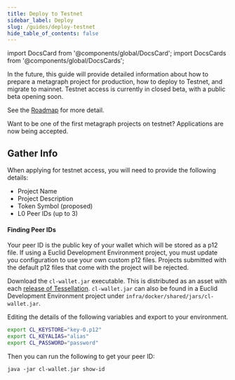 ```yaml
---
title: Deploy to Testnet
sidebar_label: Deploy 
slug: /guides/deploy-testnet
hide_table_of_contents: false
---
```


import DocsCard from '@components/global/DocsCard';
import DocsCards from '@components/global/DocsCards';

<intro-end />

In the future, this guide will provide detailed information about how to prepare a metagraph project for production, how to deploy to Testnet, and migrate to mainnet. Testnet access is currently in closed beta, with a public beta opening soon. 

See the [Roadmap](/sdk/roadmap) for more detail.

<DocsCards>
  <DocsCard header="Apply for Testnet Access" href="https://hgtp.typeform.com/to/SLneo4EE" icon="/icons/icon-placeholder.png">
    <p>Want to be one of the first metagraph projects on testnet? Applications are now being accepted.</p>
  </DocsCard>
</DocsCards>

## Gather Info

When applying for testnet access, you will need to provide the following details: 
- Project Name
- Project Description
- Token Symbol (proposed)
- L0 Peer IDs (up to 3)

#### Finding Peer IDs
Your peer ID is the public key of your wallet which will be stored as a p12 file. If using a Euclid Development Environment project, you must update you configuration to use your own custom p12 files. Projects submitted with the default p12 files that come with the project will be rejected. 

Download the `cl-wallet.jar` executable. This is distributed as an asset with each [release of Tessellation](https://github.com/Constellation-Labs/tessellation/releases). `cl-wallet.jar` can also be found in a Euclid Development Environment project under `infra/docker/shared/jars/cl-wallet.jar`. 

Editing the details of the following variables and export to your environment. 
```bash
export CL_KEYSTORE="key-0.p12"
export CL_KEYALIAS="alias"
export CL_PASSWORD="password"
```

Then you can run the following to get your peer ID:
```
java -jar cl-wallet.jar show-id
```